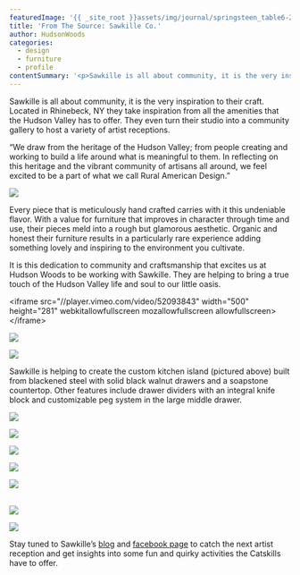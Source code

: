 ```yaml
---
featuredImage: '{{ _site_root }}assets/img/journal/springsteen_table6-20140717195149.jpg'
title: 'From The Source: Sawkille Co.'
author: HudsonWoods
categories:
  - design
  - furniture
  - profile
contentSummary: '<p>Sawkille is all about community, it is the very inspiration to their craft. Located in Rhinebeck, NY they take inspiration from all the amenities that the Hudson Valley has to offer. They even turn their studio into a community gallery to host a variety of artist receptions.</p>'
---
```

<p>Sawkille is all about community, it is the very inspiration to their craft. Located in Rhinebeck, NY they take inspiration from all the amenities that the Hudson Valley has to offer. They even turn their studio into a community gallery to host a variety of artist receptions.</p><p>“We draw from the heritage of the Hudson Valley; from people creating and working to build a life around what is meaningful to them. In reflecting on this heritage and the vibrant community of artisans all around, we feel excited to be a part of what we call Rural American Design.”</p><p><img src="/assets/img/journal/121.jpg"></p><p>Every piece that is meticulously hand crafted carries with it this undeniable flavor. With a value for furniture that improves in character through time and use, their pieces meld into  a rough but glamorous aesthetic. Organic and honest their furniture results in a particularly rare experience adding something lovely and inspiring to the environment you cultivate.</p><p>It is this dedication to community and craftsmanship that excites us at Hudson Woods to be working with Sawkille. They are helping to bring a true touch of the Hudson Valley life and soul to our little oasis.</p><p>&lt;iframe src="//player.vimeo.com/video/52093843" width="500" height="281" webkitallowfullscreen mozallowfullscreen allowfullscreen&gt;&lt;/iframe&gt;</p><p><img src="/assets/img/journal/HudsonWoods_kitchen03-1.jpg"></p><p><img src="/assets/img/journal/kitchen_island_images.jpg"></p><p>Sawkille is helping to create the custom kitchen island (pictured above) built from blackened steel with solid black walnut drawers and a soapstone countertop. Other features include drawer dividers with an integral knife block and customizable peg system in the large middle drawer.</p><p><img src="/assets/img/journal/springsteen_table6-20140717195020.jpg"><br></p><p><img src="/assets/img/journal/senate_chair1.jpg"><br></p><p><img src="/assets/img/journal/rabbit-chair-group-2010.jpg"><br></p><p><img src="/assets/img/journal/278790_242686349094680_2526429_o.jpg"><br></p><p><img src="/assets/img/journal/spindle_table11.jpg"><br></p><p><br><img src="/assets/img/journal/17.jpg"></p><p><img src="/assets/img/journal/36649_136064489756867_5181389_n.jpg"><br></p><p>Stay tuned to Sawkille’s <a href="http://sawkille.tumblr.com/">blog</a> and <a href="https://www.facebook.com/SawkilleCo">facebook page</a> to catch the next artist reception and get insights into some fun and quirky activities the Catskills have to offer.</p>